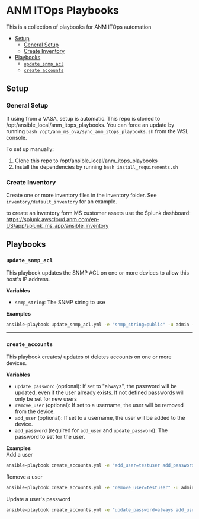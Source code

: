# ANM ITOps Playbooks

This is a collection of playbooks for ANM ITOps automation

- [Setup](#setup)
  - [General Setup](#general-setup)
  - [Create Inventory](#create-inventory)
- [Playbooks](#playbooks)
  - [`update_snmp_acl`](#update_snmp_acl)
  - [`create_accounts`](#create_accounts)


## Setup
### General Setup
If using from a VASA, setup is automatic. This repo is cloned to /opt/ansible_local/anm_itops_playbooks. You can force an update by running `bash /opt/anm_ms_ova/sync_anm_itops_playbooks.sh` from the WSL console.

To set up manually:
1. Clone this repo to /opt/ansible_local/anm_itops_playbooks
2. Install the dependencies by running `bash install_requirements.sh`


### Create Inventory
Create one or more inventory files in the inventory folder. See `inventory/default_inventory` for an example.

to create an inventory form MS customer assets use the Splunk dashboard: https://splunk.awscloud.anm.com/en-US/app/splunk_ms_app/ansible_inventory


## Playbooks
### `update_snmp_acl`
This playbook updates the SNMP ACL on one or more devices to allow this host's IP address.

**Variables**   
- `snmp_string`: The SNMP string to use

**Examples**   
```bash
ansible-playbook update_snmp_acl.yml -e "snmp_string=public" -u admin -k
```

-------------------------------------------------

### `create_accounts`
This playbook creates/ updates ot deletes accounts on one or more devices.

**Variables**   
- `update_password` (optional): If set to "always", the password will be updated, even if the user already exists. If not defined passwords will only be set for new users
- `remove_user` (optional): If set to a username, the user will be removed from the device.
- `add_user` (optional): If set to a username, the user will be added to the device.  
- `add_password` (required for `add_user` and `update_password`): The password to set for the user.
  
**Examples**   
Add a user
```bash
ansible-playbook create_accounts.yml -e "add_user=testuser add_password=testpassword" -u admin -k
```

Remove a user
```bash
ansible-playbook create_accounts.yml -e "remove_user=testuser" -u admin -k
```

Update a user's password
```bash
ansible-playbook create_accounts.yml -e "update_password=always add_user=testuser add_password=testpassword" -u admin -k
```
